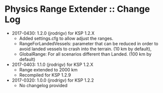 # Physics Range Extender :: Change Log

* 2017-0430: 1.2.0 (jrodrigv) for KSP 1.2.X
	+ Added settings.cfg to allow adjust the ranges.
	+ RangeForLandedVessels: parameter that can be reduced in order to avoid landed vessels to crash into the terrain. (10 km by default),
	+ GlobalRange: For all scenarios different than Landed. (100 km by default)
* 2017-0403: 1.1.0 (jrodrigv) for KSP 1.2.X
	+ Range extended to 2000 km
	+ Recompiled for KSP 1.2.9
* 2017-0320: 1.0.0 (jrodrigv) for KSP 1.2.2
	+ No changelog provided
